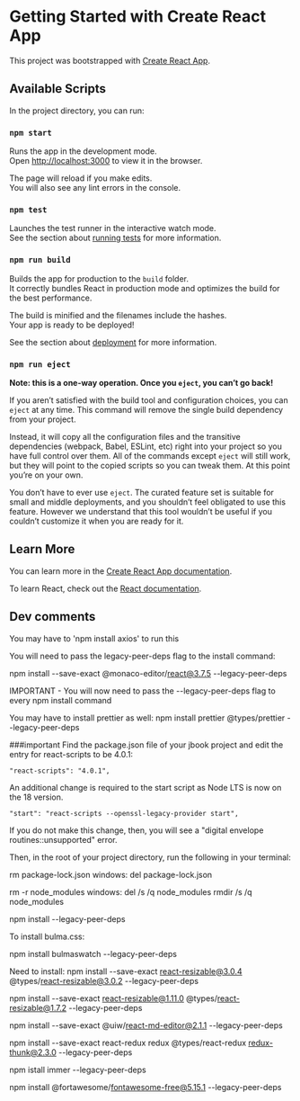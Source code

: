 # Getting Started with Create React App

This project was bootstrapped with [Create React App](https://github.com/facebook/create-react-app).

## Available Scripts

In the project directory, you can run:

### `npm start`

Runs the app in the development mode.\
Open [http://localhost:3000](http://localhost:3000) to view it in the browser.

The page will reload if you make edits.\
You will also see any lint errors in the console.

### `npm test`

Launches the test runner in the interactive watch mode.\
See the section about [running tests](https://facebook.github.io/create-react-app/docs/running-tests) for more information.

### `npm run build`

Builds the app for production to the `build` folder.\
It correctly bundles React in production mode and optimizes the build for the best performance.

The build is minified and the filenames include the hashes.\
Your app is ready to be deployed!

See the section about [deployment](https://facebook.github.io/create-react-app/docs/deployment) for more information.

### `npm run eject`

**Note: this is a one-way operation. Once you `eject`, you can’t go back!**

If you aren’t satisfied with the build tool and configuration choices, you can `eject` at any time. This command will remove the single build dependency from your project.

Instead, it will copy all the configuration files and the transitive dependencies (webpack, Babel, ESLint, etc) right into your project so you have full control over them. All of the commands except `eject` will still work, but they will point to the copied scripts so you can tweak them. At this point you’re on your own.

You don’t have to ever use `eject`. The curated feature set is suitable for small and middle deployments, and you shouldn’t feel obligated to use this feature. However we understand that this tool wouldn’t be useful if you couldn’t customize it when you are ready for it.

## Learn More

You can learn more in the [Create React App documentation](https://facebook.github.io/create-react-app/docs/getting-started).

To learn React, check out the [React documentation](https://reactjs.org/).

## Dev comments

You may have to 'npm install axios' to run this

You will need to pass the legacy-peer-deps flag to the install command:

npm install --save-exact @monaco-editor/react@3.7.5 --legacy-peer-deps

IMPORTANT - You will now need to pass the --legacy-peer-deps flag to every npm install command

You may have to install prettier as well:
npm install prettier @types/prettier --legacy-peer-deps

###important
Find the package.json file of your jbook project and edit the entry for react-scripts to be 4.0.1:

    "react-scripts": "4.0.1",

An additional change is required to the start script as Node LTS is now on the 18 version.

    "start": "react-scripts --openssl-legacy-provider start",

If you do not make this change, then, you will see a "digital envelope routines::unsupported" error.

Then, in the root of your project directory, run the following in your terminal:

rm package-lock.json
windows: del package-lock.json

rm -r node_modules
windows: del /s /q node_modules
rmdir /s /q node_modules

npm install --legacy-peer-deps

To install bulma.css:

npm install bulmaswatch --legacy-peer-deps

Need to install:
npm install --save-exact react-resizable@3.0.4 @types/react-resizable@3.0.2 --legacy-peer-deps

npm install --save-exact react-resizable@1.11.0 @types/react-resizable@1.7.2 --legacy-peer-deps

npm install --save-exact @uiw/react-md-editor@2.1.1 --legacy-peer-deps

npm install --save-exact react-redux redux @types/react-redux redux-thunk@2.3.0 --legacy-peer-deps

npm istall immer --legacy-peer-deps

npm install @fortawesome/fontawesome-free@5.15.1 --legacy-peer-deps

